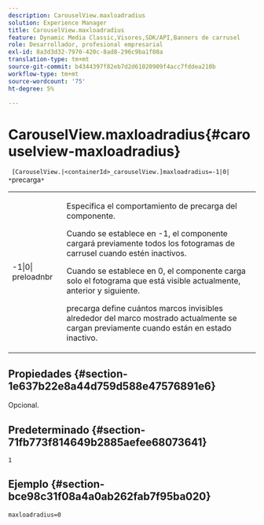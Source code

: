 ```yaml
---
description: CarouselView.maxloadradius
solution: Experience Manager
title: CarouselView.maxloadradius
feature: Dynamic Media Classic,Visores,SDK/API,Banners de carrusel
role: Desarrollador, profesional empresarial
exl-id: 8a3d3d32-7970-420c-8ad8-296c9ba1f08a
translation-type: tm+mt
source-git-commit: b4344397f82eb7d2d61020909f4acc7fddea210b
workflow-type: tm+mt
source-wordcount: '75'
ht-degree: 5%

---
```


# CarouselView.maxloadradius{#carouselview-maxloadradius}

` [CarouselView.|<containerId>_carouselView.]maxloadradius=-1|0| *`precarga`*`

<table id="table_B3B03B00DCF0466DB332E851F4DDF610"> 
 <tbody> 
  <tr> 
   <td> <p> <span class="codeph"> -1|0|<span class="varname"> preloadnbr</span></span> </p> </td> 
   <td> <p>Especifica el comportamiento de precarga del componente. </p> <p>Cuando se establece en <span class="codeph"> -1</span>, el componente cargará previamente todos los fotogramas de carrusel cuando estén inactivos. </p> <p>Cuando se establece en <span class="codeph"> 0</span>, el componente carga solo el fotograma que está visible actualmente, anterior y siguiente. </p> <p><span class="codeph"><span class="varname"> </span></span>precarga define cuántos marcos invisibles alrededor del marco mostrado actualmente se cargan previamente cuando están en estado inactivo. </p> </td> 
  </tr> 
 </tbody> 
</table>

## Propiedades {#section-1e637b22e8a44d759d588e47576891e6}

Opcional.

## Predeterminado {#section-71fb773f814649b2885aefee68073641}

`1`

## Ejemplo {#section-bce98c31f08a4a0ab262fab7f95ba020}

`maxloadradius=0`
